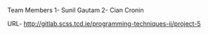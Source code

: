 Team Members
1- Sunil Gautam
2- Cian Cronin

URL- http://gitlab.scss.tcd.ie/programming-techniques-ii/project-5